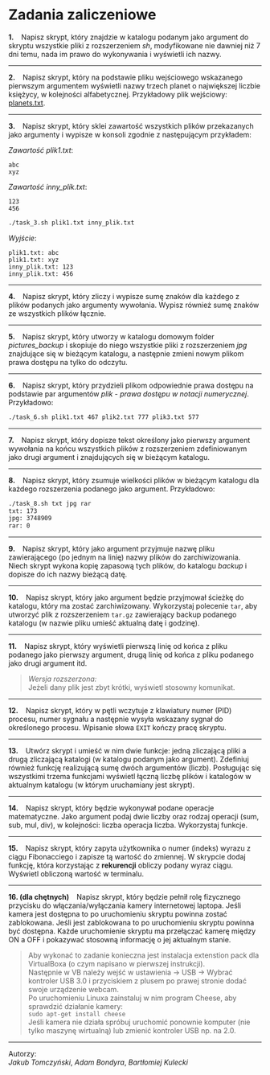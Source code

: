 # Zadania zaliczeniowe

**1.** &ensp; Napisz skrypt, który znajdzie w katalogu podanym jako argument do skryptu wszystkie pliki z rozszerzeniem *sh*, modyfikowane nie dawniej niż 7 dni temu, nada im prawo do wykonywania i wyświetli ich nazwy.
___

**2.** &ensp; Napisz skrypt, który na podstawie pliku wejściowego wskazanego pierwszym argumentem wyświetli nazwy trzech planet o największej liczbie księżycy, w kolejności alfabetycznej. Przykładowy plik wejściowy: [planets.txt](../resources/planets.txt).
___

**3.** &ensp; Napisz skrypt, który sklei zawartość wszystkich plików przekazanych jako argumenty i wypisze w konsoli zgodnie z następującym przykładem:


*Zawartość plik1.txt*:
```
abc
xyz
```

*Zawartość inny_plik.txt*:
```
123
456
```

```bash
./task_3.sh plik1.txt inny_plik.txt
```

*Wyjście*:
```
plik1.txt: abc
plik1.txt: xyz
inny_plik.txt: 123
inny_plik.txt: 456
```
___

**4.** &ensp; Napisz skrypt, który zliczy i wypisze sumę znaków dla każdego z plików podanych jako argumenty wywołania. Wypisz również sumę znaków ze wszystkich plików łącznie.
___

**5.** &ensp; Napisz skrypt, który utworzy w katalogu domowym folder *pictures_backup* i skopiuje do niego wszystkie pliki z rozszerzeniem *jpg* znajdujące się w bieżącym katalogu, a następnie zmieni nowym plikom prawa dostępu na tylko do odczytu.
___

**6.** &ensp; Napisz skrypt, który przydzieli plikom odpowiednie prawa dostępu na podstawie par argumentów *plik* - *prawa dostępu w notacji numerycznej*. Przykładowo:

```bash
./task_6.sh plik1.txt 467 plik2.txt 777 plik3.txt 577
```
___

**7.** &ensp; Napisz skrypt, który dopisze tekst określony jako pierwszy argument wywołania na końcu wszystkich plików z rozszerzeniem zdefiniowanym jako drugi argument i znajdujących się w bieżącym katalogu.
___

**8.** &ensp; Napisz skrypt, który zsumuje wielkości plików w bieżącym katalogu dla każdego rozszerzenia podanego jako argument.
Przykładowo:

```bash
./task_8.sh txt jpg rar
txt: 173
jpg: 3748909
rar: 0
```
___

**9.** &ensp; Napisz skrypt, który jako argument przyjmuje nazwę pliku zawierającego (po jednym na linię) nazwy plików do zarchiwizowania. Niech skrypt wykona kopię zapasową tych plików, do katalogu *backup* i dopisze do ich nazwy bieżącą datę. 
___

**10.** &ensp; Napisz skrypt, który jako argument będzie przyjmował ścieżkę do katalogu, który ma zostać zarchiwizowany. Wykorzystaj polecenie `tar`, aby utworzyć plik z rozszerzeniem `tar.gz` zawierający backup podanego katalogu (w nazwie pliku umieść aktualną datę i godzinę).
___

**11.** &ensp; Napisz skrypt, który wyświetli pierwszą linię od końca z pliku podanego jako pierwszy argument, drugą linię od końca z pliku podanego jako drugi argument itd.
> *Wersja rozszerzona:*\
> Jeżeli dany plik jest zbyt krótki, wyświetl stosowny komunikat.
___

**12.** &ensp; Napisz skrypt, który w pętli wczytuje z klawiatury numer (PID) procesu, numer sygnału a następnie wysyła wskazany sygnał do określonego procesu. Wpisanie słowa `EXIT` kończy pracę skryptu.
___

**13.** &ensp; Utwórz skrypt i umieść w nim dwie funkcje: jedną zliczającą pliki a drugą zliczającą katalogi (w katalogu podanym jako argument). Zdefiniuj również funkcję realizującą sumę dwóch argumentów (liczb). Posługując się wszystkimi trzema funkcjami wyświetl łączną liczbę plików i katalogów w aktualnym katalogu (w którym uruchamiany jest skrypt).
___

**14.** &ensp; Napisz skrypt, który będzie wykonywał podane operacje matematyczne. Jako argument podaj dwie liczby oraz rodzaj operacji (sum, sub, mul, div), w kolejności: liczba operacja liczba. Wykorzystaj funkcje.
___
**15.** &ensp; Napisz skrypt, który zapyta użytkownika o numer (indeks) wyrazu z ciągu Fibonacciego i zapisze tą wartość do zmiennej. W skrypcie dodaj funkcję, która korzystając z **rekurencji** obliczy podany wyraz ciągu. Wyświetl obliczoną wartość w terminalu.
___

**16. (dla chętnych)** &ensp; Napisz skrypt, który będzie pełnił rolę fizycznego przycisku do włączania/wyłączania kamery internetowej laptopa. Jeśli kamera jest dostępna to po uruchomieniu skryptu powinna zostać zablokowana. Jeśli jest zablokowana to po uruchomieniu skryptu powinna być dostępna. Każde uruchomienie skryptu ma przełączać kamerę między ON a OFF i pokazywać stosowną informację o jej aktualnym stanie.
> Aby wykonać to zadanie konieczna jest instalacja extenstion pack dla VirtualBoxa (o czym napisano w pierwszej instrukcji). \
> Następnie w VB należy wejść w ustawienia -> USB -> Wybrać kontroler USB 3.0 i przyciskiem z plusem po prawej stronie dodać swoje urządzenie webcam.\
> Po uruchomieniu Linuxa zainstaluj w nim program Cheese, aby sprawdzić działanie kamery: \
>`sudo apt-get install cheese` \
> Jeśli kamera nie działa spróbuj uruchomić ponownie komputer (nie tylko maszynę wirtualną) lub zmienić kontroler USB np. na 2.0.


***
Autorzy:\
*Jakub Tomczyński*, *Adam Bondyra*, *Bartłomiej Kulecki*
